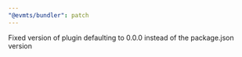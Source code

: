 ```yaml
---
"@evmts/bundler": patch
---
```


Fixed version of plugin defaulting to 0.0.0 instead of the package.json version
